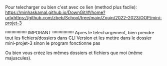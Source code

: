 Pour telecharger ou bien c'est avec ce lien (method plus facile): https://minhaskamal.github.io/DownGit/#/home?url=https://github.com/zbeb/School/tree/main/Zouin/2022-2023/OOP/mini-projet-3

!!!!!!!!!!!!!!!!! IMPORANT !!!!!!!!!!!!!!!!!
Apres le telechargement, bien prendre tout les fichiers/dossiers dans CLI Version et les mettre dans le dossier mini-projet-3 sinon le program fonctionne pas

Ou bien vous créez les mêmes dossiers et fichiers que moi (même majuscules).